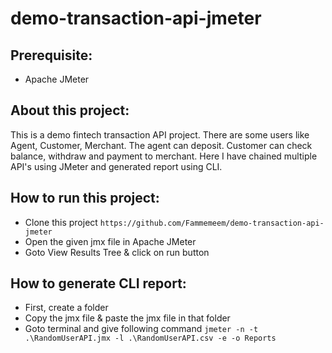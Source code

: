 # demo-transaction-api-jmeter

## Prerequisite:
- Apache JMeter

## About this project:
This is a demo fintech transaction API project. There are some users like Agent, Customer, Merchant. The agent can deposit. Customer can check balance, withdraw and payment to merchant. Here I have chained multiple API's using JMeter and generated report using CLI. 

## How to run this project:
- Clone this project
  ``` https://github.com/Fammemeem/demo-transaction-api-jmeter ```
- Open the given jmx file in Apache JMeter
- Goto View Results Tree & click on run button

## How to generate CLI report:
- First, create a folder
- Copy the jmx file & paste the jmx file in that folder
- Goto terminal and give following command
  ``` jmeter -n -t .\RandomUserAPI.jmx -l .\RandomUserAPI.csv -e -o Reports ```
